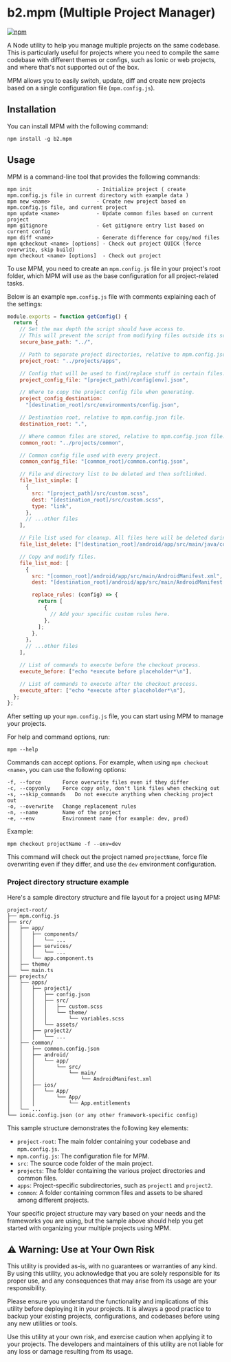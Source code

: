 # b2.mpm (Multiple Project Manager)

[![npm](https://img.shields.io/npm/v/b2.mpm.svg)](https://www.npmjs.com/package/b2.mpm)

A Node utility to help you manage multiple projects on the same codebase. This is particularly useful for projects where you need to compile the same codebase with different themes or configs, such as Ionic or web projects, and where that's not supported out of the box.

MPM allows you to easily switch, update, diff and create new projects based on a single configuration file (`mpm.config.js`).

## Installation

You can install MPM with the following command:

```
npm install -g b2.mpm
```

## Usage

MPM is a command-line tool that provides the following commands:

```
mpm init                     - Initialize project ( create mpm.config.js file in current directory with example data )
mpm new <name>               - Create new project based on mpm.config.js file, and current project
mpm update <name>            - Update common files based on current project
mpm gitignore                - Get gitignore entry list based on current config
mpm diff <name>              - Generate difference for copy/mod files
mpm qcheckout <name> [options] - Check out project QUICK (force overwrite, skip build)
mpm checkout <name> [options]  - Check out project
```

To use MPM, you need to create an `mpm.config.js` file in your project's root folder, which MPM will use as the base configuration for all project-related tasks.

Below is an example `mpm.config.js` file with comments explaining each of the settings:

```javascript
module.exports = function getConfig() {
  return {
    // Set the max depth the script should have access to.
    // This will prevent the script from modifying files outside its scope.
    secure_base_path: "../",

    // Path to separate project directories, relative to mpm.config.json file.
    project_root: "../projects/apps",

    // Config that will be used to find/replace stuff in certain files.
    project_config_file: "[project_path]/config[env].json",

    // Where to copy the project config file when generating.
    project_config_destination:
      "[destination_root]/src/environments/config.json",

    // Destination root, relative to mpm.config.json file.
    destination_root: ".",

    // Where common files are stored, relative to mpm.config.json file.
    common_root: "../projects/common",

    // Common config file used with every project.
    common_config_file: "[common_root]/common.config.json",

    // File and directory list to be deleted and then softlinked.
    file_list_simple: [
      {
        src: "[project_path]/src/custom.scss",
        dest: "[destination_root]/src/custom.scss",
        type: "link",
      },
      // ...other files
    ],

    // File list used for cleanup. All files here will be deleted during checkout.
    file_list_delete: ["[destination_root]/android/app/src/main/java/com"],

    // Copy and modify files.
    file_list_mod: [
      {
        src: "[common_root]/android/app/src/main/AndroidManifest.xml",
        dest: "[destination_root]/android/app/src/main/AndroidManifest.xml",

        replace_rules: (config) => {
          return [
            {
              // Add your specific custom rules here.
            },
          ];
        },
      },
      // ...other files
    ],

    // List of commands to execute before the checkout process.
    execute_before: ["echo *execute before placeholder*\n"],

    // List of commands to execute after the checkout process.
    execute_after: ["echo *execute after placeholder*\n"],
  };
};
```

After setting up your `mpm.config.js` file, you can start using MPM to manage your projects.

For help and command options, run:

```
mpm --help
```

Commands can accept options. For example, when using `mpm checkout <name>`, you can use the following options:

```
-f, --force       Force overwrite files even if they differ
-c, --copyonly    Force copy only, don't link files when checking out
-s, --skip_commands   Do not execute anything when checking project out
-o, --overwrite   Change replacement rules
-n, --name        Name of the project
-e, --env         Environment name (for example: dev, prod)
```

Example:

```
mpm checkout projectName -f --env=dev
```

This command will check out the project named `projectName`, force file overwriting even if they differ, and use the `dev` environment configuration.

### Project directory structure example

Here's a sample directory structure and file layout for a project using MPM:

```
project-root/
├── mpm.config.js
├── src/
│   ├── app/
│   │   ├── components/
│   │   │   └── ...
│   │   ├── services/
│   │   │   └── ...
│   │   └── app.component.ts
│   ├── theme/
│   └── main.ts
├── projects/
│   ├── apps/
│   │   ├── project1/
│   │   │   ├── config.json
│   │   │   ├── src/
│   │   │   │   ├── custom.scss
│   │   │   │   └── theme/
│   │   │   │       └── variables.scss
│   │   │   └── assets/
│   │   ├── project2/
│   │   │   └── ...
│   ├── common/
│   │   ├── common.config.json
│   │   ├── android/
│   │   │   └── app/
│   │   │       └── src/
│   │   │           └── main/
│   │   │               └── AndroidManifest.xml
│   │   ├── ios/
│   │   │   └── App/
│   │   │       └── App/
│   │   │           └── App.entitlements
│   └── ...
└── ionic.config.json (or any other framework-specific config)
```

This sample structure demonstrates the following key elements:

- `project-root`: The main folder containing your codebase and `mpm.config.js`.
- `mpm.config.js`: The configuration file for MPM.
- `src`: The source code folder of the main project.
- `projects`: The folder containing the various project directories and common files.
- `apps`: Project-specific subdirectories, such as `project1` and `project2`.
- `common`: A folder containing common files and assets to be shared among different projects.

Your specific project structure may vary based on your needs and the frameworks you are using, but the sample above should help you get started with organizing your multiple projects using MPM.

## ⚠️ Warning: Use at Your Own Risk

This utility is provided as-is, with no guarantees or warranties of any kind. By using this utility, you acknowledge that you are solely responsible for its proper use, and any consequences that may arise from its usage are your responsibility.

Please ensure you understand the functionality and implications of this utility before deploying it in your projects. It is always a good practice to backup your existing projects, configurations, and codebases before using any new utilities or tools.

Use this utility at your own risk, and exercise caution when applying it to your projects. The developers and maintainers of this utility are not liable for any loss or damage resulting from its usage.